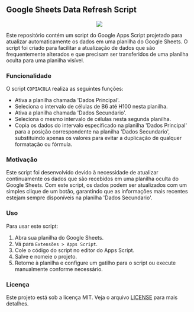 ## Google Sheets Data Refresh Script

<div align="center">
    <img src="https://github.com/alexandrefreitass/dashboard-apps-script/assets/109884524/157dd116-487e-4b4f-be75-7cd19e368966" />
</div>

Este repositório contém um script do Google Apps Script projetado para atualizar automaticamente os dados em uma planilha do Google Sheets. O script foi criado para facilitar a atualização de dados que são frequentemente alterados e que precisam ser transferidos de uma planilha oculta para uma planilha visível.

### Funcionalidade

O script `COPIACOLA` realiza as seguintes funções:

- Ativa a planilha chamada 'Dados Principal'.
- Seleciona o intervalo de células de B6 até H100 nesta planilha.
- Ativa a planilha chamada 'Dados Secundario'.
- Seleciona o mesmo intervalo de células nesta segunda planilha.
- Copia os dados do intervalo especificado na planilha 'Dados Principal' para a posição correspondente na planilha 'Dados Secundario', substituindo apenas os valores para evitar a duplicação de qualquer formatação ou fórmula.

### Motivação

Este script foi desenvolvido devido à necessidade de atualizar continuamente os dados que são recebidos em uma planilha oculta do Google Sheets. Com este script, os dados podem ser atualizados com um simples clique de um botão, garantindo que as informações mais recentes estejam sempre disponíveis na planilha 'Dados Secundario'.

### Uso

Para usar este script:
1. Abra sua planilha do Google Sheets.
2. Vá para `Extensões > Apps Script`.
3. Cole o código do script no editor do Apps Script.
4. Salve e nomeie o projeto.
5. Retorne à planilha e configure um gatilho para o script ou execute manualmente conforme necessário.

### Licença

Este projeto está sob a licença MIT. Veja o arquivo [LICENSE](https://github.com/alexandrefreitass/copiaecola/blob/master/LICENSE) para mais detalhes.
